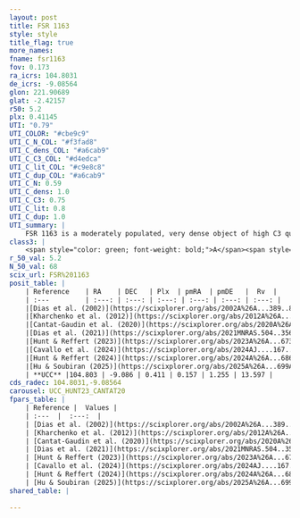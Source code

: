 ```yaml
---
layout: post
title: FSR 1163
style: style
title_flag: true
more_names: 
fname: fsr1163
fov: 0.173
ra_icrs: 104.8031
de_icrs: -9.08564
glon: 221.90689
glat: -2.42157
r50: 5.2
plx: 0.41145
UTI: "0.79"
UTI_COLOR: "#cbe9c9"
UTI_C_N_COL: "#f3fad8"
UTI_C_dens_COL: "#a6cab9"
UTI_C_C3_COL: "#d4edca"
UTI_C_lit_COL: "#c9e8c8"
UTI_C_dup_COL: "#a6cab9"
UTI_C_N: 0.59
UTI_C_dens: 1.0
UTI_C_C3: 0.75
UTI_C_lit: 0.8
UTI_C_dup: 1.0
UTI_summary: |
    FSR 1163 is a moderately populated, very dense object of high C3 quality. It is well-studied in the literature.
class3: |
    <span style="color: green; font-weight: bold;">A</span><span style="color: #FFC300; font-weight: bold;">B</span>
r_50_val: 5.2
N_50_val: 68
scix_url: FSR%201163
posit_table: |
    | Reference    | RA    | DEC   | Plx  | pmRA  | pmDE   |  Rv  |
    | :---         | :---: | :---: | :---: | :---: | :---: | :---: |
    |[Dias et al. (2002)](https://scixplorer.org/abs/2002A%26A...389..871D) | 104.829 | -9.097 | -- | 3.49 | -1.42 | -- |
    |[Kharchenko et al. (2012)](https://scixplorer.org/abs/2012A%26A...543A.156K) | 104.835 | -9.083 | -- | 6.18 | 1.74 | -- |
    |[Cantat-Gaudin et al. (2020)](https://scixplorer.org/abs/2020A%26A...640A...1C) | 104.81 | -9.078 | 0.396 | 0.192 | 1.215 | -- |
    |[Dias et al. (2021)](https://scixplorer.org/abs/2021MNRAS.504..356D) | 104.812 | -9.067 | 0.396 | 0.203 | 1.199 | -- |
    |[Hunt & Reffert (2023)](https://scixplorer.org/abs/2023A%26A...673A.114H) | 104.81 | -9.084 | 0.421 | 0.143 | 1.273 | 3.789 |
    |[Cavallo et al. (2024)](https://scixplorer.org/abs/2024AJ....167...12C) | 104.803 | -9.061 | 0.417 | -- | -- | -- |
    |[Hunt & Reffert (2024)](https://scixplorer.org/abs/2024A%26A...686A..42H) | 104.81 | -9.084 | 0.421 | 0.143 | 1.273 | 3.789 |
    |[Hu & Soubiran (2025)](https://scixplorer.org/abs/2025A%26A...699A.246H) | 104.803 | -9.061 | -- | -- | -- | -- |
    | **UCC** |104.803 | -9.086 | 0.411 | 0.157 | 1.255 | 13.597 | 
cds_radec: 104.8031,-9.08564
carousel: UCC_HUNT23_CANTAT20
fpars_table: |
    | Reference |  Values |
    | :---  |  :---:  |
    | [Dias et al. (2002)](https://scixplorer.org/abs/2002A%26A...389..871D) | `E(B-V)=0.437, Dist=1706.0, Age=9.15` |
    | [Kharchenko et al. (2012)](https://scixplorer.org/abs/2012A%26A...543A.156K) | `e_bv=0.437, distance=1706, log_age=9.15` |
    | [Cantat-Gaudin et al. (2020)](https://scixplorer.org/abs/2020A%26A...640A...1C) | `AVNN=1.05, DMNN=11.85, AgeNN=9.13` |
    | [Dias et al. (2021)](https://scixplorer.org/abs/2021MNRAS.504..356D) | `Av=1.664, Dist=2461, logage=8.936, [Fe/H]=-0.076` |
    | [Hunt & Reffert (2023)](https://scixplorer.org/abs/2023A%26A...673A.114H) | `AV50=1.364, diffAV50=1.149, MOD50=11.745, logAge50=8.941` |
    | [Cavallo et al. (2024)](https://scixplorer.org/abs/2024AJ....167...12C) | `AV50=1.24, dMod50=11.67, logAge50=9.06, [Fe/H]50=0.19` |
    | [Hunt & Reffert (2024)](https://scixplorer.org/abs/2024A%26A...686A..42H) | `MassJ=355.683` |
    | [Hu & Soubiran (2025)](https://scixplorer.org/abs/2025A%26A...699A.246H) | `MA22=-0.23, MA23f=-0.36, MA23g=-0.26, MZ23=-0.33, MK24=-0.3, MF24=-0.28` |
shared_table: |
    
---
```

